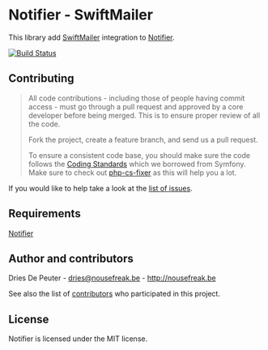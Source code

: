 Notifier - SwiftMailer
======================

This library add [SwiftMailer](https://github.com/swiftmailer/swiftmailer) integration to [Notifier](https://github.com/Notifier/Notifier).

[![Build Status](https://secure.travis-ci.org/Notifier/SwiftMailer.png)](https://travis-ci.org/Notifier/SwiftMailer)

## Contributing

> All code contributions - including those of people having commit access - must
> go through a pull request and approved by a core developer before being
> merged. This is to ensure proper review of all the code.
>
> Fork the project, create a feature branch, and send us a pull request.
>
> To ensure a consistent code base, you should make sure the code follows
> the [Coding Standards](http://symfony.com/doc/2.0/contributing/code/standards.html)
> which we borrowed from Symfony.
> Make sure to check out [php-cs-fixer](https://github.com/fabpot/PHP-CS-Fixer) as this will help you a lot.

If you would like to help take a look at the [list of issues](http://github.com/Notifier/SwiftMailer/issues).

## Requirements

[Notifier](https://github.com/Notifier/Notifier)

## Author and contributors

Dries De Peuter - <dries@nousefreak.be> - <http://nousefreak.be>

See also the list of [contributors](https://github.com/Notifier/SwiftMailer/contributors) who participated in this project.

## License

Notifier is licensed under the MIT license.
